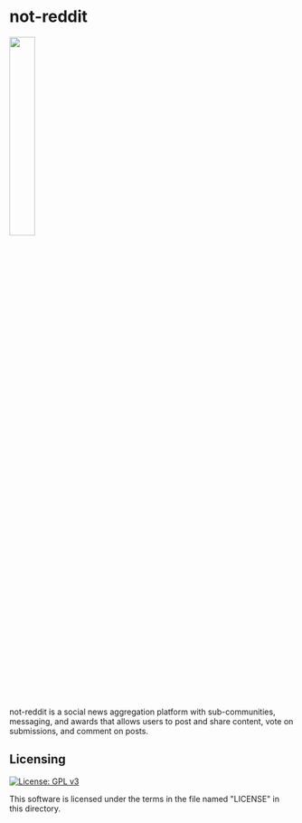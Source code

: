 # not-reddit

<img src="https://imgur.com/pe3rvQY.png" width="30%" />

not-reddit is a social news aggregation platform with sub-communities, messaging, and awards that
allows users to post and share content, vote on submissions, and comment on posts.

## Licensing

[![License: GPL v3](https://img.shields.io/badge/License-GPLv3-blue.svg)](https://www.gnu.org/licenses/gpl-3.0)

This software is licensed under the terms in the file named "LICENSE" in this directory.
